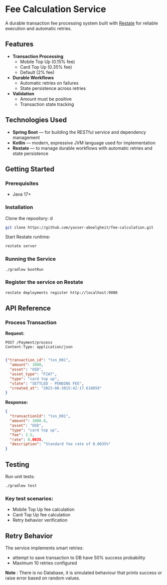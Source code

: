 # Fee Calculation Service

A durable transaction fee processing system built with [Restate](https://restate.dev/) for reliable execution and automatic retries.

## Features

- **Transaction Processing**
    - Mobile Top Up (0.15% fee)
    - Card Top Up (0.35% fee)
    - Default (2% fee)
- **Durable Workflows**
    - Automatic retries on failures
    - State persistence across retries
- **Validation**
    - Amount must be positive
    - Transaction state tracking

## Technologies Used

- **Spring Boot** — for building the RESTful service and dependency management
- **Kotlin** — modern, expressive JVM language used for implementation
- **Restate** — to manage durable workflows with automatic retries and state persistence


## Getting Started

### Prerequisites

- Java 17+

### Installation

Clone the repository:
 d
```bash
git clone https://github.com/yasser-aboelgheit/fee-calculation.git
```

Start Restate runtime:

```bash
restate server
```

### Running the Service

```bash
./gradlew bootRun
```

### Register the service on Restate

```bash
restate deployments register http://localhost:9080
```

## API Reference

### Process Transaction

**Request:**

```http
POST /Payment/process
Content-Type: application/json
```

```json

{"transaction_id": "txn_001",
  "amount": 1000,
  "asset": "USD",
  "asset_type": "FIAT",
  "type": "card top up",
  "state": "SETTLED - PENDING FEE",
  "created_at": "2023-08-3015:42:17.610059"
}

```

**Response:**

```json
{
  "transactionId": "txn_001",
  "amount": 1000.0,
  "asset": "USD",
  "type": "card top up",
  "fee": 3.5,
  "rate": 0.0035,
  "description": "Standard fee rate of 0.0035%"
}
```

## Testing

Run unit tests:

```bash
./gradlew test
```

### Key test scenarios:

- Mobile Top Up fee calculation
- Card Top Up fee calculation
- Retry behavior verification


## Retry Behavior

The service implements smart retries:

- attempt to save transaction to DB have 50% success probability
- Maximum 10 retries configured

**Note** : There is no Database, it is simulated behaviour that prints success or raise error based on random values.